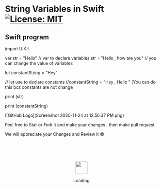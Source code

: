 # String Variables in Swift [![License: MIT](https://img.shields.io/badge/License-MIT-yellow.svg)](https://opensource.org/licenses/MIT)



## Swift program

import UIKit

var str = "Hello"
// var to declare variables
str = "Hello , how are you"
// you can change the value of variables

let constantString = "Hey"

// let use to declare constants
//constantString = "Hey , Hello " (You can do this bcz constants are not change



print (str)

print (constantString)


![GitHub Logo](Screenshot 2020-11-24 at 12.56.37 PM.png)


Feel free to Star or Fork it and make your changes , then make pull request.

We will appreciate your Changes and Review it 😄

<div align="center">
	<br>
	<br>
	<br>
	<br>
	<img src="https://enterprise.github.com/assets/spinners/octocat-spinner-128-26a44333917854c6794d55eac947b1277fced54f1f60c5df5d93431db8753bc5.gif" width="40" height="40">
	<p>Loading</p>
	<br>
	<br>
	<br>
	<br>
</div>


